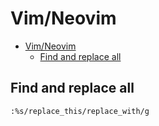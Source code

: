 # Vim/Neovim
<!--ts-->
* [Vim/Neovim](vim.md#vimneovim)
   * [Find and replace all](vim.md#find-and-replace-all)

<!-- Added by: runner, at: Thu Sep 23 07:37:37 UTC 2021 -->

<!--te-->

## Find and replace all
```vim
:%s/replace_this/replace_with/g
```
